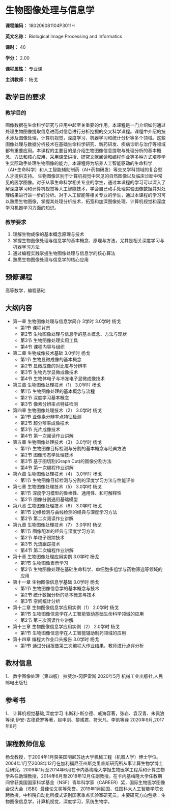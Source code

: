 # 生物图像处理与信息学

**课程编码：** 180206081104P3011H 

**英文名称：** Biological Image Processing and Informatics 

**课时：** 40 

**学分：** 2.00 

**课程属性：** 专业课 

**主讲教师：** 杨戈



## 教学目的要求

### 教学目的

图像数据在生命科学研究与应用中起至关重要的作用。本课程是一门介绍如何通过处理生物图像提取信息进而对信息进行分析挖掘的交叉科学课程。课程中介绍的技术涉及图像处理，计算机视觉，深度学习、机器学习和统计分析等多个领域。这些图像处理与数据分析技术在基础生命科学研究、新药研发、疾病诊断与治疗等领域都有重要应用。本课程的主要目的是介绍生物图像信息提取与处理分析的基本概念、方法和核心应用，采用课堂讲授、研究文献阅读和编程作业等多种方式培养学生实际动手处理生物图像的能力。本课程将为培养人工智能驱动的生命科学（AI+生命科学）和人工智能辅助制药（AI+药物研发）等交叉学科领域的复合型人才提供支持。
生物图像区别于计算机视觉中常见的自然图像以及临床诊断中常见的医学图像。对于从事生命科学相关专业的学生，通过本课程的学习可以深入了解深度学习和计算机视觉等人工智能技术，学会自己动手处理实验图像数据并对处理结果进行进一步的分析。对于人工智能等相关专业的学生，通过本课程的学习可以熟悉生物图像，掌握其处理分析技术，拓宽和加深图像处理、计算机视觉和深度学习机器学习方面的知识。

### 教学要求

1. 理解生物成像的基本概念原理与技术
2. 掌握生物图像处理与信息学的基本概念、原理与方法，尤其是相关深度学习与机器学习方法
3. 通过编程实践掌握生物图像处理与信息学的核心算法
4. 熟悉生物图像处理与信息学的核心应用



## 预修课程

高等数学，编程基础





## 大纲内容

- 第一章 生物图像处理与信息学简介 3学时 3.0学时 杨戈
  - 第1节 课程背景
  - 第2节 生物图像处理与信息学的基本概念、方法与现状
  - 第3节 生物图像处理实用工具
  - 第4节 课程内容与组织
- 第二章 生物成像技术基础 3.0学时 杨戈
  - 第1节 生物显微成像的基本概念
  - 第2节 显微成像的对比度与分辨率
  - 第3节 生物光学显微成像技术
  - 第4节 生物体电子与冷冻电子显微成像技术
- 第三章 生物图像处理技术（1） 3.0学时 杨戈
  - 第1节 生物图像处理的基本概念与流程
  - 第2节 深度学习基本概念
  - 第3节 像素分辨率点特征检测
- 第四章 生物图像处理技术（2） 3.0学时 杨戈
  - 第1节 亚像素分辨率点特征检测
  - 第2节 超分辨率成像技术
  - 第3节 光片成像技术
  - 第4节 第一次阅读作业讲解
- 第五章 生物图像处理技术（3） 3.0学时 杨戈
  - 第1节 生物图像目标检测与分割的基本概念与经典方法
  - 第2节 图像形态学处理技术
  - 第3节 基于图切割(Graph Cut)的图像分割方法
  - 第4节 第一次编程作业讲解
- 第六章 生物图像处理技术（4） 3.0学时 杨戈
  - 第1节 生物图像目标检测与分割的深度学习方法与性能评价
- 第七章 生物图像处理技术（5） 3.0学时 杨戈
  - 第1节 深度学习模型的鲁棒性、通用性、和可解释性
  - 第2节 图像分割通用基础模型
- 第八章 生物图像处理技术（6） 3.0学时 杨戈
  - 第1节 边缘检测与曲线检测的经典与深度学习方法
  - 第2节 第二次阅读作业讲解
- 第九章 生物图像处理技术（7） 3.0学时 杨戈
  - 第1节 图像配准的经典与深度学习方法
  - 第2节 单粒子跟踪技术
  - 第3节 光流跟踪技术
  - 第4节 第二次编程作业讲解
- 第十章 生物图像处理应用实例 3.0学时 杨戈
  - 第1节 生物图像表示学习
  - 第2节 生物图像处理在基础生命科学、单细胞多组学与药物筛选等领域的应用
- 第十一章 生物图像信息学基础 3.0学时 杨戈
  - 第1节 生物图像信息学的基本概念与技术
  - 第2节 统计数据分析的基本概念与技术
  - 第3节 空间统计分析
- 第十二章 生物图像信息学应用实例（1） 2.0学时 杨戈
  - 第1节 生物图像信息学在人工智能驱动基础生命科学领域的应用
  - 第2节 第三次阅读作业讲解
- 第十三章 生物图像信息学应用实例（2） 2.0学时 杨戈
  - 第1节 生物图像信息学在人工智能辅助制药领域的应用
- 第十四章 编程大作业口头报告 3.0学时 杨戈
  - 第1节 通过分组报告第三次编程大作业结果，教师进行点评分析





## 教材信息

1、 数字图像处理（第四版） 拉斐尔-冈萨雷斯 2020年5月 机械工业出版社,人民邮电出版社





## 参考书

1、 计算机视觉基础,深度学习 韦斯利-斯奈德、戚海容著，张岩、袁汉青、朱佩浪等译,伊安-古德费罗等著，赵申剑、黎彧君、符天凡、李凯等译 2020年9月,2017年8月





## 课程教师信息

杨戈教授，于2004年1月获美国明尼苏达大学机械工程（机器人学）博士学位。2004年1月至2008年12月在加利福尼亚州斯克里普斯研究所从事计算生物学博士后研究。2009年1月至2014年6月在卡内基梅隆大学担生物医学工程系和计算生物学系任助理教授，2014年6月至2018年12月任副教授。在卡内基梅隆大学任教期间曾获美国国家科学基金（NSF）青年科学家（CAREER）奖，国际生物医学图像会议大会（ISBI）最佳论文奖等荣誉。2019年1月回国，任国科大人工智能学院长聘教授，中科院自动化所模式识别国家重点实验室研究员。主要研究方向包括：生物图像信息学，计算机视觉，深度学习，系统生物学。